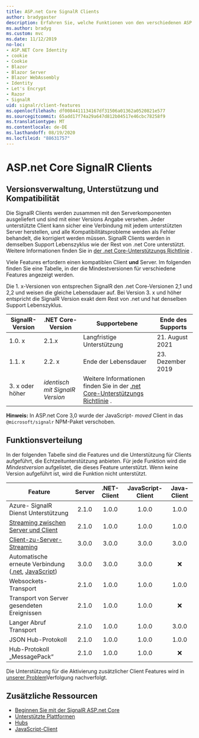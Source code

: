 ```yaml
---
title: ASP.net Core SignalR Clients
author: bradygaster
description: Erfahren Sie, welche Funktionen von den verschiedenen ASP.net Core Clients unterstützt werden SignalR .
ms.author: bradyg
ms.custom: mvc
ms.date: 11/12/2019
no-loc:
- ASP.NET Core Identity
- cookie
- Cookie
- Blazor
- Blazor Server
- Blazor WebAssembly
- Identity
- Let's Encrypt
- Razor
- SignalR
uid: signalr/client-features
ms.openlocfilehash: df0084411134167df31506a01362a0520821e577
ms.sourcegitcommit: 65add17f74a29a647d812b04517e46cbc78258f9
ms.translationtype: MT
ms.contentlocale: de-DE
ms.lasthandoff: 08/19/2020
ms.locfileid: "88631757"
---
```

# <a name="aspnet-core-no-locsignalr-clients"></a>ASP.net Core SignalR Clients

## <a name="versioning-support-and-compatibility"></a>Versionsverwaltung, Unterstützung und Kompatibilität

Die SignalR Clients werden zusammen mit den Serverkomponenten ausgeliefert und sind mit einer Versions Angabe versehen. Jeder unterstützte Client kann sicher eine Verbindung mit jedem unterstützten Server herstellen, und alle Kompatibilitätsprobleme werden als Fehler behandelt, die korrigiert werden müssen. SignalR Clients werden in demselben Support Lebenszyklus wie der Rest von .net Core unterstützt. Weitere Informationen finden Sie in [der .net Core-Unterstützungs Richtlinie](https://dotnet.microsoft.com/platform/support/policy/dotnet-core) .

Viele Features erfordern einen kompatiblen Client **und** Server. Im folgenden finden Sie eine Tabelle, in der die Mindestversionen für verschiedene Features angezeigt werden.

Die 1. x-Versionen von entsprechen SignalR den .net Core-Versionen 2,1 und 2,2 und weisen die gleiche Lebensdauer auf. Bei Version 3. x und höher entspricht die SignalR Version exakt dem Rest von .net und hat denselben Support Lebenszyklus.

| SignalR-Version | .NET Core-Version | Supportebene | Ende des Supports |
| - | - | - | - |
| 1.0. x | 2.1.x | Langfristige Unterstützung | 21. August 2021 |
| 1.1. x | 2.2. x | Ende der Lebensdauer | 23. Dezember 2019 |
| 3. x oder höher | *identisch mit SignalR Version* | Weitere Informationen finden Sie in der [.net Core-Unterstützungs Richtlinie](https://dotnet.microsoft.com/platform/support/policy/dotnet-core) . |

**Hinweis:** In ASP.net Core 3,0 wurde der JavaScript- *moved* Client in das `@microsoft/signalr` NPM-Paket verschoben.

## <a name="feature-distribution"></a>Funktionsverteilung

In der folgenden Tabelle sind die Features und die Unterstützung für Clients aufgeführt, die Echtzeitunterstützung anbieten. Für jede Funktion wird die *Mindestversion* aufgelistet, die dieses Feature unterstützt. Wenn keine Version aufgeführt ist, wird die Funktion nicht unterstützt.

| Feature | Server | .NET-Client | JavaScript-Client | Java-Client |
| ---- | :-: | :-: | :-: | :-: |
| Azure- SignalR Dienst Unterstützung |2.1.0|1.0.0|1.0.0|1.0.0|
| [Streaming zwischen Server und Client](xref:signalr/streaming)          |2.1.0|1.0.0|1.0.0|1.0.0|
| [Client-zu-Server-Streaming](xref:signalr/streaming)          |3.0.0|3.0.0|3.0.0|3.0.0|
| Automatische erneute Verbindung ([.net](/aspnet/core/signalr/dotnet-client?view=aspnetcore-3.0&tabs=visual-studio#handle-lost-connection), [JavaScript](/aspnet/core/signalr/javascript-client?view=aspnetcore-3.0#reconnect-clients))          |3.0.0|3.0.0|3.0.0|❌|
| Websockets-Transport |2.1.0|1.0.0|1.0.0|1.0.0|
| Transport von Server gesendeten Ereignissen |2.1.0|1.0.0|1.0.0|❌|
| Langer Abruf Transport |2.1.0|1.0.0|1.0.0|3.0.0|
| JSON Hub-Protokoll |2.1.0|1.0.0|1.0.0|1.0.0|
| Hub-Protokoll „MessagePack“ |2.1.0|1.0.0|1.0.0|❌|

Die Unterstützung für die Aktivierung zusätzlicher Client Features wird in [unserer Problem](https://github.com/dotnet/AspNetCore/issues)Verfolgung nachverfolgt.

## <a name="additional-resources"></a>Zusätzliche Ressourcen

* [Beginnen Sie mit der SignalR ASP.net Core](xref:tutorials/signalr)
* [Unterstützte Plattformen](xref:signalr/supported-platforms)
* [Hubs](xref:signalr/hubs)
* [JavaScript-Client](xref:signalr/javascript-client)
